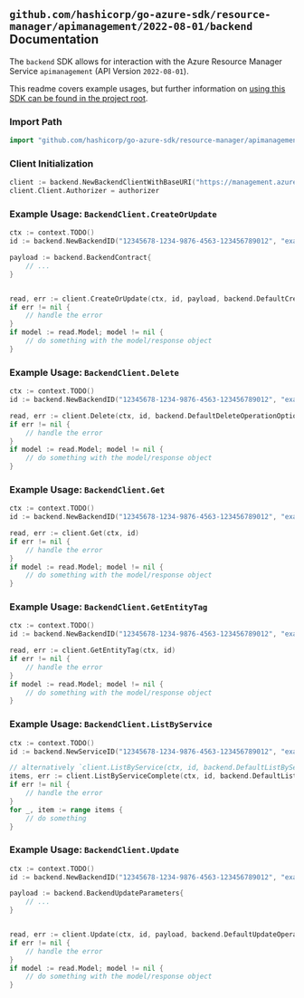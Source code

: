 
## `github.com/hashicorp/go-azure-sdk/resource-manager/apimanagement/2022-08-01/backend` Documentation

The `backend` SDK allows for interaction with the Azure Resource Manager Service `apimanagement` (API Version `2022-08-01`).

This readme covers example usages, but further information on [using this SDK can be found in the project root](https://github.com/hashicorp/go-azure-sdk/tree/main/docs).

### Import Path

```go
import "github.com/hashicorp/go-azure-sdk/resource-manager/apimanagement/2022-08-01/backend"
```


### Client Initialization

```go
client := backend.NewBackendClientWithBaseURI("https://management.azure.com")
client.Client.Authorizer = authorizer
```


### Example Usage: `BackendClient.CreateOrUpdate`

```go
ctx := context.TODO()
id := backend.NewBackendID("12345678-1234-9876-4563-123456789012", "example-resource-group", "serviceValue", "backendIdValue")

payload := backend.BackendContract{
	// ...
}


read, err := client.CreateOrUpdate(ctx, id, payload, backend.DefaultCreateOrUpdateOperationOptions())
if err != nil {
	// handle the error
}
if model := read.Model; model != nil {
	// do something with the model/response object
}
```


### Example Usage: `BackendClient.Delete`

```go
ctx := context.TODO()
id := backend.NewBackendID("12345678-1234-9876-4563-123456789012", "example-resource-group", "serviceValue", "backendIdValue")

read, err := client.Delete(ctx, id, backend.DefaultDeleteOperationOptions())
if err != nil {
	// handle the error
}
if model := read.Model; model != nil {
	// do something with the model/response object
}
```


### Example Usage: `BackendClient.Get`

```go
ctx := context.TODO()
id := backend.NewBackendID("12345678-1234-9876-4563-123456789012", "example-resource-group", "serviceValue", "backendIdValue")

read, err := client.Get(ctx, id)
if err != nil {
	// handle the error
}
if model := read.Model; model != nil {
	// do something with the model/response object
}
```


### Example Usage: `BackendClient.GetEntityTag`

```go
ctx := context.TODO()
id := backend.NewBackendID("12345678-1234-9876-4563-123456789012", "example-resource-group", "serviceValue", "backendIdValue")

read, err := client.GetEntityTag(ctx, id)
if err != nil {
	// handle the error
}
if model := read.Model; model != nil {
	// do something with the model/response object
}
```


### Example Usage: `BackendClient.ListByService`

```go
ctx := context.TODO()
id := backend.NewServiceID("12345678-1234-9876-4563-123456789012", "example-resource-group", "serviceValue")

// alternatively `client.ListByService(ctx, id, backend.DefaultListByServiceOperationOptions())` can be used to do batched pagination
items, err := client.ListByServiceComplete(ctx, id, backend.DefaultListByServiceOperationOptions())
if err != nil {
	// handle the error
}
for _, item := range items {
	// do something
}
```


### Example Usage: `BackendClient.Update`

```go
ctx := context.TODO()
id := backend.NewBackendID("12345678-1234-9876-4563-123456789012", "example-resource-group", "serviceValue", "backendIdValue")

payload := backend.BackendUpdateParameters{
	// ...
}


read, err := client.Update(ctx, id, payload, backend.DefaultUpdateOperationOptions())
if err != nil {
	// handle the error
}
if model := read.Model; model != nil {
	// do something with the model/response object
}
```
